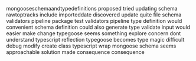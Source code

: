 mongooseschemaandtypedefinitions proposed tried updating schema rawtoptracks include importeddate discovered update quite file schema validators pipeline package test validators pipeline type definition would convenient schema definition could also generate type validate input would easier make change typegoose seems something explore concern dont understand typescript reflection typegoose becomes type magic difficult debug modify create class typescript wrap mongoose schema seems approachable solution made consequence consequence